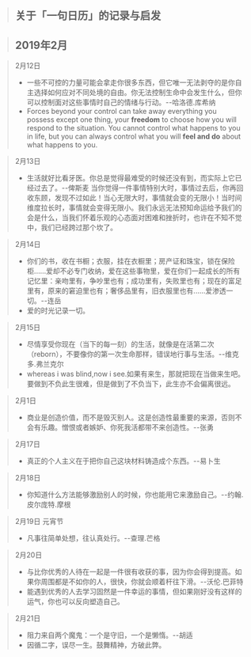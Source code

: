 > 关于「一句日历」的记录与启发
> -

> 

> 2019年2月
> -



> 2月12日
> - 一些不可控的力量可能会拿走你很多东西，但它唯一无法剥夺的是你自主选择如何应对不同处境的自由。你无法控制生命中会发生什么，但你可以控制面对这些事情时自己的情绪与行动。--哈洛德.库希纳
> - Forces beyond your control can take away everything you possess except one thing, your **freedom** to choose how you will respond to the situation. You cannot control what happens to you in life, but you can always control what you will **feel and do** about what happens to you.

> 2月13日
> - 生活就好比看牙医。你总是觉得最难受的时候还没有到，而实际上它已经过去了。--俾斯麦
当你觉得一件事情特别大时，事情过去后，你再回收东顾，发现不过如此！当心无限大时，事情就会变的无限小！当时间维度拉长时，事情就会变得无限小。我们永远无法预知命运给予我们的会是什么，当我们怀着乐观的心态面对困难和挫折时，也许在不知不觉中，我们已经跨过那个坎了。

> 2月14日
> - 你们的书，收在书橱；衣服，挂在衣橱里；房产证和珠宝，锁在保险柜......爱却不必专门收纳，爱在这些事物里，爱在你们一起成长的所有记忆里：亲吻里有，争吵里也有；成功里有，失败里也有；现在的富足里有，原来的窘迫里也有；奢侈品里有，旧衣服里也有......爱渗透一切。--连岳
> - 爱的时光记录一切。

> 2月15日
> - 尽情享受你现在（当下的每一刻）的生活，就像是在活第二次（reborn），不要像你的第一次生命那样，错误地行事与生活。--维克多.弗兰克尔
> - whereas i was blind,now i see.如果有来生，那就把现在当做来生吧。要做到不负此生很难，但是做到了不负当下，此生亦不会偏离很远。

> 2月1日 
> - 商业是创造价值，而不是毁灭别人。这是创造性最重要的来源，否则不会有乐趣。憎恨或者嫉妒、你死我活都带不来创造性。--张勇

> 2月17日 
> - 真正的个人主义在于把你自己这块材料铸造成个东西。--易卜生

> 2月18日 
> - 你知道什么方法能够激励别人的时候，你也能用它来激励自己。--约翰.皮尔庞特.摩根

> 2月19日 元宵节
> - 凡事往简单处想，往认真处行。--查理.芒格

> 2月20日 
> - 与比你优秀的人待在一起是一件很有收获的事，因为你会得到提高。如果你周围都是不如你的人，很快，你就会顺着杆往下滑。--沃伦.巴菲特
> - 能遇到优秀的人去学习固然是一件幸运的事情，但如果刚好没有这样的运气，你也可以反向塑造自己。

> 2月21日
> - 阻力来自两个魔鬼：一个是守旧，一个是懒惰。--胡适
> - 因循二字，误尽一生。鼓舞精神，方破此弊。
